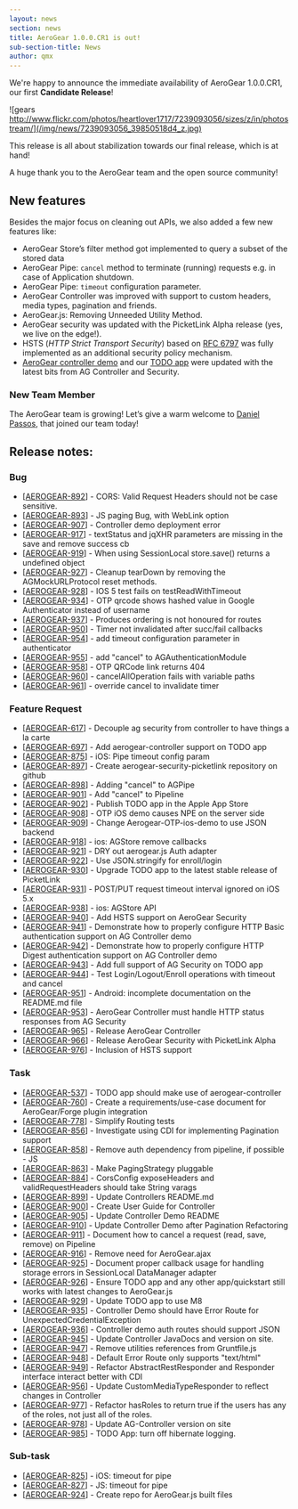 ```yaml
---
layout: news
section: news
title: AeroGear 1.0.0.CR1 is out!
sub-section-title: News
author: qmx
---
```


We're happy to announce the immediate availability of AeroGear 1.0.0.CR1, our first **Candidate Release**!

![gears http://www.flickr.com/photos/heartlover1717/7239093056/sizes/z/in/photostream/](/img/news/7239093056_39850518d4_z.jpg)

This release is all about stabilization towards our final release, which is at hand!

A huge thank you to the AeroGear team and the open source community!

## New features

Besides the major focus on cleaning out APIs, we also added a few new features like:

- AeroGear Store’s filter method got implemented to query a subset of the stored data
- AeroGear Pipe: `cancel` method to terminate (running) requests e.g. in case of Application shutdown.
- AeroGear Pipe: `timeout` configuration parameter.
- AeroGear Controller was improved with support to custom headers, media types, pagination and friends.
- AeroGear.js: Removing Unneeded Utility Method.
- AeroGear security was updated with the PicketLink Alpha release (yes, we live on the edge!). 
- HSTS (*HTTP Strict Transport Security*) based on [RFC 6797](http://tools.ietf.org/html/rfc6797) was fully implemented as an additional security policy mechanism.
- [AeroGear controller demo](https://github.com/aerogear/aerogear-controller-demo) and our [TODO app](https://github.com/aerogear/TODO) were updated with the latest bits from AG Controller and Security. 

### New Team Member

The AeroGear team is growing! Let’s give a warm welcome to [Daniel Passos](https://twitter.com/passos), that joined our team today!


## Release notes:

### Bug 

*   [[AEROGEAR-892][1]] - CORS: Valid Request Headers should not be case sensitive. 
*   [[AEROGEAR-893][2]] - JS paging Bug, with WebLink option 
*   [[AEROGEAR-907][3]] - Controller demo deployment error 
*   [[AEROGEAR-917][4]] - textStatus and jqXHR parameters are missing in the save and remove success cb 
*   [[AEROGEAR-919][5]] - When using SessionLocal store.save() returns a undefined object 
*   [[AEROGEAR-927][6]] - Cleanup tearDown by removing the AGMockURLProtocol reset methods. 
*   [[AEROGEAR-928][7]] - IOS 5 test fails on testReadWithTimeout 
*   [[AEROGEAR-934][8]] - OTP qrcode shows hashed value in Google Authenticator instead of username 
*   [[AEROGEAR-937][9]] - Produces ordering is not honoured for routes 
*   [[AEROGEAR-950][10]] - Timer not invalidated after succ/fail callbacks 
*   [[AEROGEAR-954][11]] - add timeout configuration parameter in authenticator 
*   [[AEROGEAR-955][12]] - add "cancel" to AGAuthenticationModule 
*   [[AEROGEAR-958][13]] - OTP QRCode link returns 404 
*   [[AEROGEAR-960][14]] - cancelAllOperation fails with variable paths 
*   [[AEROGEAR-961][15]] - override cancel to invalidate timer 

### Feature Request 

*   [[AEROGEAR-617][16]] - Decouple ag security from controller to have things a la carte 
*   [[AEROGEAR-697][17]] - Add aerogear-controller support on TODO app 
*   [[AEROGEAR-875][18]] - iOS: Pipe timeout config param 
*   [[AEROGEAR-897][19]] - Create aerogear-security-picketlink repository on github 
*   [[AEROGEAR-898][20]] - Adding "cancel" to AGPipe 
*   [[AEROGEAR-901][21]] - Add "cancel" to Pipeline 
*   [[AEROGEAR-902][22]] - Publish TODO app in the Apple App Store 
*   [[AEROGEAR-908][23]] - OTP iOS demo causes NPE on the server side 
*   [[AEROGEAR-909][24]] - Change Aerogear-OTP-ios-demo to use JSON backend 
*   [[AEROGEAR-918][25]] - ios: AGStore remove callbacks 
*   [[AEROGEAR-921][26]] - DRY out aerogear.js Auth adapter 
*   [[AEROGEAR-922][27]] - Use JSON.stringify for enroll/login 
*   [[AEROGEAR-930][28]] - Upgrade TODO app to the latest stable release of PicketLink 
*   [[AEROGEAR-931][29]] - POST/PUT request timeout interval ignored on iOS 5.x 
*   [[AEROGEAR-938][30]] - ios: AGStore API 
*   [[AEROGEAR-940][31]] - Add HSTS support on AeroGear Security 
*   [[AEROGEAR-941][32]] - Demonstrate how to properly configure HTTP Basic authentication support on AG Controller demo 
*   [[AEROGEAR-942][33]] - Demonstrate how to properly configure HTTP Digest authentication support on AG Controller demo 
*   [[AEROGEAR-943][34]] - Add full support of AG Security on TODO app 
*   [[AEROGEAR-944][35]] - Test Login/Logout/Enroll operations with timeout and cancel 
*   [[AEROGEAR-951][36]] - Android: incomplete documentation on the README.md file 
*   [[AEROGEAR-953][37]] - AeroGear Controller must handle HTTP status responses from AG Security 
*   [[AEROGEAR-965][38]] - Release AeroGear Controller 
*   [[AEROGEAR-966][39]] - Release AeroGear Security with PicketLink Alpha 
*   [[AEROGEAR-976][40]] - Inclusion of HSTS support 

### Task 

*   [[AEROGEAR-537][41]] - TODO app should make use of aerogear-controller 
*   [[AEROGEAR-760][42]] - Create a requirements/use-case document for AeroGear/Forge plugin integration 
*   [[AEROGEAR-778][43]] - Simplify Routing tests 
*   [[AEROGEAR-856][44]] - Investigate using CDI for implementing Pagination support 
*   [[AEROGEAR-858][45]] - Remove auth dependency from pipeline, if possible - JS 
*   [[AEROGEAR-863][46]] - Make PagingStrategy pluggable 
*   [[AEROGEAR-884][47]] - CorsConfig exposeHeaders and validRequestHeaders should take String varags 
*   [[AEROGEAR-899][48]] - Update Controllers README.md 
*   [[AEROGEAR-900][49]] - Create User Guide for Controller 
*   [[AEROGEAR-905][50]] - Update Controller Demo README 
*   [[AEROGEAR-910][51]] - Update Controller Demo after Pagination Refactoring 
*   [[AEROGEAR-911][52]] - Document how to cancel a request (read, save, remove) on Pipeline 
*   [[AEROGEAR-916][53]] - Remove need for AeroGear.ajax 
*   [[AEROGEAR-925][54]] - Document proper callback usage for handling storage errors in SessionLocal DataManager adapter 
*   [[AEROGEAR-926][55]] - Ensure TODO app and any other app/quickstart still works with latest changes to AeroGear.js 
*   [[AEROGEAR-929][56]] - Update TODO app to use M8 
*   [[AEROGEAR-935][57]] - Controller Demo should have Error Route for UnexpectedCredentialException 
*   [[AEROGEAR-936][58]] - Controller demo auth routes should support JSON 
*   [[AEROGEAR-945][59]] - Update Controller JavaDocs and version on site. 
*   [[AEROGEAR-947][60]] - Remove utilities references from Gruntfile.js 
*   [[AEROGEAR-948][61]] - Default Error Route only supports "text/html" 
*   [[AEROGEAR-949][62]] - Refactor AbstractRestResponder and Responder interface interact better with CDI 
*   [[AEROGEAR-956][63]] - Update CustomMediaTypeResponder to reflect changes in Controller 
*   [[AEROGEAR-977][64]] - Refactor hasRoles to return true if the users has any of the roles, not just all of the roles. 
*   [[AEROGEAR-978][65]] - Update AG-Controller version on site 
*   [[AEROGEAR-985][66]] - TODO App: turn off hibernate logging. 

### Sub-task 

*   [[AEROGEAR-825][67]] - iOS: timeout for pipe 
*   [[AEROGEAR-827][68]] - JS: timeout for pipe 
*   [[AEROGEAR-924][69]] - Create repo for AeroGear.js built files

 [1]: https://issues.jboss.org/browse/AEROGEAR-892
 [2]: https://issues.jboss.org/browse/AEROGEAR-893
 [3]: https://issues.jboss.org/browse/AEROGEAR-907
 [4]: https://issues.jboss.org/browse/AEROGEAR-917
 [5]: https://issues.jboss.org/browse/AEROGEAR-919
 [6]: https://issues.jboss.org/browse/AEROGEAR-927
 [7]: https://issues.jboss.org/browse/AEROGEAR-928
 [8]: https://issues.jboss.org/browse/AEROGEAR-934
 [9]: https://issues.jboss.org/browse/AEROGEAR-937
 [10]: https://issues.jboss.org/browse/AEROGEAR-950
 [11]: https://issues.jboss.org/browse/AEROGEAR-954
 [12]: https://issues.jboss.org/browse/AEROGEAR-955
 [13]: https://issues.jboss.org/browse/AEROGEAR-958
 [14]: https://issues.jboss.org/browse/AEROGEAR-960
 [15]: https://issues.jboss.org/browse/AEROGEAR-961
 [16]: https://issues.jboss.org/browse/AEROGEAR-617
 [17]: https://issues.jboss.org/browse/AEROGEAR-697
 [18]: https://issues.jboss.org/browse/AEROGEAR-875
 [19]: https://issues.jboss.org/browse/AEROGEAR-897
 [20]: https://issues.jboss.org/browse/AEROGEAR-898
 [21]: https://issues.jboss.org/browse/AEROGEAR-901
 [22]: https://issues.jboss.org/browse/AEROGEAR-902
 [23]: https://issues.jboss.org/browse/AEROGEAR-908
 [24]: https://issues.jboss.org/browse/AEROGEAR-909
 [25]: https://issues.jboss.org/browse/AEROGEAR-918
 [26]: https://issues.jboss.org/browse/AEROGEAR-921
 [27]: https://issues.jboss.org/browse/AEROGEAR-922
 [28]: https://issues.jboss.org/browse/AEROGEAR-930
 [29]: https://issues.jboss.org/browse/AEROGEAR-931
 [30]: https://issues.jboss.org/browse/AEROGEAR-938
 [31]: https://issues.jboss.org/browse/AEROGEAR-940
 [32]: https://issues.jboss.org/browse/AEROGEAR-941
 [33]: https://issues.jboss.org/browse/AEROGEAR-942
 [34]: https://issues.jboss.org/browse/AEROGEAR-943
 [35]: https://issues.jboss.org/browse/AEROGEAR-944
 [36]: https://issues.jboss.org/browse/AEROGEAR-951
 [37]: https://issues.jboss.org/browse/AEROGEAR-953
 [38]: https://issues.jboss.org/browse/AEROGEAR-965
 [39]: https://issues.jboss.org/browse/AEROGEAR-966
 [40]: https://issues.jboss.org/browse/AEROGEAR-976
 [41]: https://issues.jboss.org/browse/AEROGEAR-537
 [42]: https://issues.jboss.org/browse/AEROGEAR-760
 [43]: https://issues.jboss.org/browse/AEROGEAR-778
 [44]: https://issues.jboss.org/browse/AEROGEAR-856
 [45]: https://issues.jboss.org/browse/AEROGEAR-858
 [46]: https://issues.jboss.org/browse/AEROGEAR-863
 [47]: https://issues.jboss.org/browse/AEROGEAR-884
 [48]: https://issues.jboss.org/browse/AEROGEAR-899
 [49]: https://issues.jboss.org/browse/AEROGEAR-900
 [50]: https://issues.jboss.org/browse/AEROGEAR-905
 [51]: https://issues.jboss.org/browse/AEROGEAR-910
 [52]: https://issues.jboss.org/browse/AEROGEAR-911
 [53]: https://issues.jboss.org/browse/AEROGEAR-916
 [54]: https://issues.jboss.org/browse/AEROGEAR-925
 [55]: https://issues.jboss.org/browse/AEROGEAR-926
 [56]: https://issues.jboss.org/browse/AEROGEAR-929
 [57]: https://issues.jboss.org/browse/AEROGEAR-935
 [58]: https://issues.jboss.org/browse/AEROGEAR-936
 [59]: https://issues.jboss.org/browse/AEROGEAR-945
 [60]: https://issues.jboss.org/browse/AEROGEAR-947
 [61]: https://issues.jboss.org/browse/AEROGEAR-948
 [62]: https://issues.jboss.org/browse/AEROGEAR-949
 [63]: https://issues.jboss.org/browse/AEROGEAR-956
 [64]: https://issues.jboss.org/browse/AEROGEAR-977
 [65]: https://issues.jboss.org/browse/AEROGEAR-978
 [66]: https://issues.jboss.org/browse/AEROGEAR-985
 [67]: https://issues.jboss.org/browse/AEROGEAR-825
 [68]: https://issues.jboss.org/browse/AEROGEAR-827
 [69]: https://issues.jboss.org/browse/AEROGEAR-924
